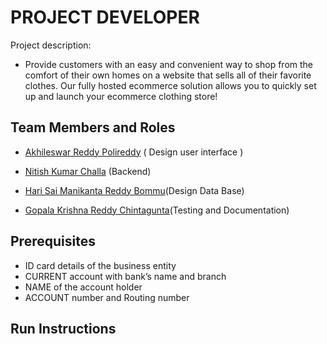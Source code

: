 # PROJECT DEVELOPER

Project description:
- Provide customers with an easy and convenient way to shop from the comfort of their own homes on a website that sells all of their favorite clothes. Our fully hosted ecommerce solution allows you to quickly set up and launch your ecommerce clothing store!
## Team Members and Roles

* [Akhileswar Reddy Polireddy](https://github.com/AKHIL1399/-CIS641-HW2-POLIREDDY) ( Design user interface )

* [Nitish Kumar Challa](https://github.com/nitishchalla/CIS641-HW2-CHALLA/) (Backend)

* [Hari Sai Manikanta Reddy Bommu](https://github.com/killuagon/CIS641-HW2-BOMMU/)(Design Data Base)

* [Gopala Krishna Reddy Chintagunta](https://github.com/gopalreddy07/CIS641-HW2-CHINTAGUNTA/)(Testing and Documentation)


## Prerequisites
* ID card details of the business entity
* CURRENT account with bank’s name and branch
* NAME of the account holder
* ACCOUNT number and Routing number

## Run Instructions
